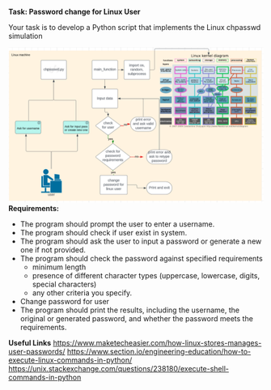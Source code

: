 **Task: Password change for Linux User**

Your task is to develop a Python script that implements the Linux chpasswd simulation

![img.png](img.png)
**Requirements:**

- The program should prompt the user to enter a username.
- The program should check if user exist in system.
- The program should ask the user to input a password or generate a new one if not provided.
- The program should check the password against specified requirements
  - minimum length
  - presence of different character types (uppercase, lowercase, digits, special characters)
  - any other criteria you specify.
- Change password for user
- The program should print the results, including the username, the original or generated password, and whether the password meets the requirements.



**Useful Links**
https://www.maketecheasier.com/how-linux-stores-manages-user-passwords/
https://www.section.io/engineering-education/how-to-execute-linux-commands-in-python/
https://unix.stackexchange.com/questions/238180/execute-shell-commands-in-python